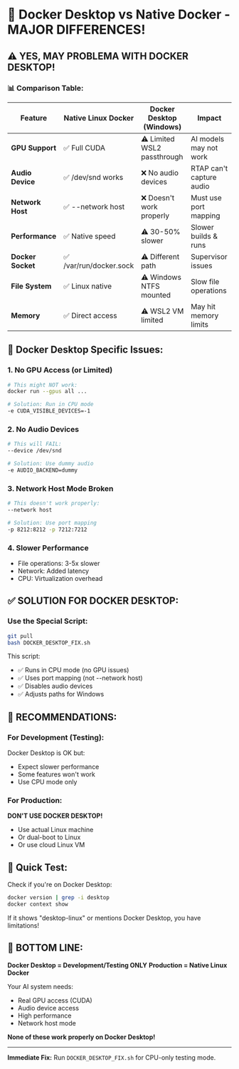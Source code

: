 # 🐳 Docker Desktop vs Native Docker - MAJOR DIFFERENCES!

## ⚠️ YES, MAY PROBLEMA WITH DOCKER DESKTOP!

### 📊 Comparison Table:

| Feature | Native Linux Docker | Docker Desktop (Windows) | Impact |
|---------|-------------------|------------------------|---------|
| **GPU Support** | ✅ Full CUDA | ⚠️ Limited WSL2 passthrough | AI models may not work |
| **Audio Device** | ✅ /dev/snd works | ❌ No audio devices | RTAP can't capture audio |
| **Network Host** | ✅ --network host | ❌ Doesn't work properly | Must use port mapping |
| **Performance** | ✅ Native speed | ⚠️ 30-50% slower | Slower builds & runs |
| **Docker Socket** | ✅ /var/run/docker.sock | ⚠️ Different path | Supervisor issues |
| **File System** | ✅ Linux native | ⚠️ Windows NTFS mounted | Slow file operations |
| **Memory** | ✅ Direct access | ⚠️ WSL2 VM limited | May hit memory limits |

## 🔧 Docker Desktop Specific Issues:

### 1. **No GPU Access (or Limited)**
```bash
# This might NOT work:
docker run --gpus all ...

# Solution: Run in CPU mode
-e CUDA_VISIBLE_DEVICES=-1
```

### 2. **No Audio Devices**
```bash
# This will FAIL:
--device /dev/snd

# Solution: Use dummy audio
-e AUDIO_BACKEND=dummy
```

### 3. **Network Host Mode Broken**
```bash
# This doesn't work properly:
--network host

# Solution: Use port mapping
-p 8212:8212 -p 7212:7212
```

### 4. **Slower Performance**
- File operations: 3-5x slower
- Network: Added latency
- CPU: Virtualization overhead

## ✅ SOLUTION FOR DOCKER DESKTOP:

### Use the Special Script:
```bash
git pull
bash DOCKER_DESKTOP_FIX.sh
```

This script:
- ✅ Runs in CPU mode (no GPU issues)
- ✅ Uses port mapping (not --network host)
- ✅ Disables audio devices
- ✅ Adjusts paths for Windows

## 🎯 RECOMMENDATIONS:

### For Development (Testing):
Docker Desktop is OK but:
- Expect slower performance
- Some features won't work
- Use CPU mode only

### For Production:
**DON'T USE DOCKER DESKTOP!**
- Use actual Linux machine
- Or dual-boot to Linux
- Or use cloud Linux VM

## 📝 Quick Test:

Check if you're on Docker Desktop:
```bash
docker version | grep -i desktop
docker context show
```

If it shows "desktop-linux" or mentions Docker Desktop, you have limitations!

## 🚨 BOTTOM LINE:

**Docker Desktop = Development/Testing ONLY**
**Production = Native Linux Docker**

Your AI system needs:
- Real GPU access (CUDA)
- Audio device access
- High performance
- Network host mode

**None of these work properly on Docker Desktop!**

---

**Immediate Fix:** Run `DOCKER_DESKTOP_FIX.sh` for CPU-only testing mode.